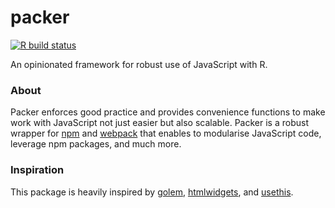 # packer

<!-- badges: start -->
[![R build status](https://github.com/JohnCoene/packer/workflows/R-CMD-check/badge.svg)](https://github.com/JohnCoene/packer/actions)
<!-- badges: end -->

An opinionated framework for robust use of JavaScript with R.

### About

Packer enforces good practice and provides convenience functions to make work with JavaScript not just easier but also scalable. Packer is a robust wrapper for [npm](https://www.npmjs.com/) and [webpack](https://webpack.js.org/) that enables to modularise JavaScript code, leverage npm packages, and much more.

### Inspiration

This package is heavily inspired by [golem](http://golemverse.org/), [htmlwidgets](http://www.htmlwidgets.org/), and [usethis](https://usethis.r-lib.org/).
